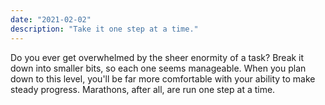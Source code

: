 ```yaml
---
date: "2021-02-02"
description: "Take it one step at a time."
---
```


Do you ever get overwhelmed by the sheer enormity of a task? Break it down into smaller bits, so each one seems manageable. When you plan down to this level, you'll be far more comfortable with your ability to make steady progress. Marathons, after all, are run one step at a time.